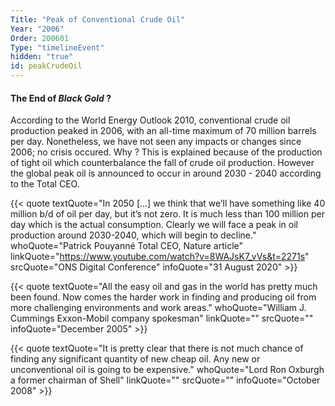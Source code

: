 ```yaml
---
Title: "Peak of Conventional Crude Oil"
Year: "2006"
Order: 200601
Type: "timelineEvent"
hidden: "true"
id: peakCrudeOil
---
```


#### The End of _Black Gold_ ?

According to the World Energy Outlook 2010, conventional crude oil production peaked in 2006, with an all-time maximum of 70 million barrels per day. Nonetheless, we have not seen any impacts or changes since 2006; no crisis occured. Why ? This is explained because of the production of tight oil which counterbalance the fall of crude oil production. However the global peak oil is announced to occur in around 2030 - 2040 according to the Total CEO.

{{< quote textQuote="In 2050 [...] we think that we’ll have something like 40 million b/d of oil per day, but it’s not zero. It is much less than 100 million per day which is the actual consumption. Clearly we will face a peak in oil production around 2030-2040, which will begin to decline." whoQuote="Patrick Pouyanné Total CEO, Nature article" linkQuote="https://www.youtube.com/watch?v=8WAJsK7_vVs&t=2271s" srcQuote="ONS Digital Conference" infoQuote="31 August 2020" >}}

{{< quote textQuote="All the easy oil and gas in the world has pretty much been found. Now comes the harder work in finding and producing oil from more challenging environments and work areas." whoQuote="William J. Cummings Exxon-Mobil company spokesman" linkQuote="" srcQuote="" infoQuote="December 2005" >}}

{{< quote textQuote="It is pretty clear that there is not much chance of finding any significant quantity of new cheap oil. Any new or unconventional oil is going to be expensive." whoQuote="Lord Ron Oxburgh a former chairman of Shell" linkQuote="" srcQuote="" infoQuote="October 2008" >}}